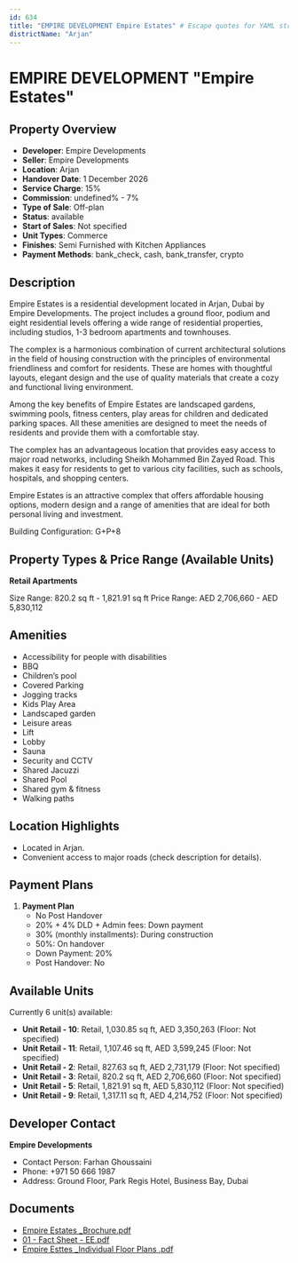 ```yaml
---
id: 634
title: "EMPIRE DEVELOPMENT Empire Estates" # Escape quotes for YAML string
districtName: "Arjan"
---
```


# EMPIRE DEVELOPMENT "Empire Estates"

## Property Overview
- **Developer**: Empire Developments
- **Seller**: Empire Developments
- **Location**: Arjan
- **Handover Date**: 1 December 2026
- **Service Charge**: 15%
- **Commission**: undefined% - 7%
- **Type of Sale**: Off-plan
- **Status**: available
- **Start of Sales**: Not specified
- **Unit Types**: Commerce
- **Finishes**: Semi Furnished with Kitchen Appliances
- **Payment Methods**: bank_check, cash, bank_transfer, crypto

## Description
Empire Estates is a residential development located in Arjan, Dubai by Empire Developments. The project includes a ground floor, podium and eight residential levels offering a wide range of residential properties, including studios, 1-3 bedroom apartments and townhouses.

The complex is a harmonious combination of current architectural solutions in the field of housing construction with the principles of environmental friendliness and comfort for residents. These are homes with thoughtful layouts, elegant design and the use of quality materials that create a cozy and functional living environment.

Among the key benefits of Empire Estates are landscaped gardens, swimming pools, fitness centers, play areas for children and dedicated parking spaces. All these amenities are designed to meet the needs of residents and provide them with a comfortable stay.

The complex has an advantageous location that provides easy access to major road networks, including Sheikh Mohammed Bin Zayed Road. This makes it easy for residents to get to various city facilities, such as schools, hospitals, and shopping centers.

Empire Estates is an attractive complex that offers affordable housing options, modern design and a range of amenities that are ideal for both personal living and investment.

Building Configuration: G+P+8

## Property Types & Price Range (Available Units)
**Retail Apartments**

Size Range: 820.2 sq ft - 1,821.91 sq ft
Price Range: AED 2,706,660 - AED 5,830,112

## Amenities
- Accessibility for people with disabilities
- BBQ
- Children’s pool
- Covered Parking
- Jogging tracks
- Kids Play Area
- Landscaped garden
- Leisure areas
- Lift
- Lobby
- Sauna
- Security and CCTV
- Shared Jacuzzi
- Shared Pool
- Shared gym & fitness
- Walking paths

## Location Highlights
- Located in Arjan.
- Convenient access to major roads (check description for details).

## Payment Plans
1. **Payment Plan**
   - No Post Handover
   - 20% + 4% DLD + Admin fees: Down payment
   - 30% (monthly installments): During construction
   - 50%: On handover
   - Down Payment: 20%
   - Post Handover: No

## Available Units
Currently 6 unit(s) available:
- **Unit Retail - 10**: Retail, 1,030.85 sq ft, AED 3,350,263 (Floor: Not specified)
- **Unit Retail - 11**: Retail, 1,107.46 sq ft, AED 3,599,245 (Floor: Not specified)
- **Unit Retail - 2**: Retail, 827.63 sq ft, AED 2,731,179 (Floor: Not specified)
- **Unit Retail - 3**: Retail, 820.2 sq ft, AED 2,706,660 (Floor: Not specified)
- **Unit Retail - 5**: Retail, 1,821.91 sq ft, AED 5,830,112 (Floor: Not specified)
- **Unit Retail - 9**: Retail, 1,317.11 sq ft, AED 4,214,752 (Floor: Not specified)

## Developer Contact
**Empire Developments**
- Contact Person: Farhan Ghoussaini
- Phone: +971 50 666 1987
- Address: Ground Floor, Park Regis Hotel, Business Bay, Dubai

## Documents
- [Empire Estates _Brochure.pdf](https://cdn.geniemap.net/2023/12/27/1zwBHclyT4KYYbPRT18TGLK5pYfdeFfvpqdTWTu7.pdf)
- [01 - Fact Sheet - EE.pdf](https://cdn.geniemap.net/2023/12/27/MxHXHa0D4AtJxWfkV6pFtGLKWBmoug0PAintkpI5.pdf)
- [Empire Esttes _Individual Floor Plans .pdf](https://cdn.geniemap.net/2023/12/27/OyKDb7Lw2fejnPx1FLRFWowqoXGlx5seQch5unve.pdf)

